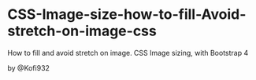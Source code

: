 # CSS-Image-size-how-to-fill-Avoid-stretch-on-image-css
How to fill and avoid stretch on image. CSS Image sizing,  with Bootstrap 4

by @Kofi932
